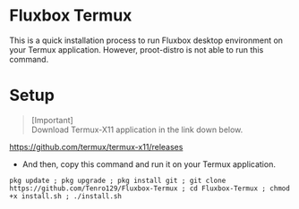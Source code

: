 # Fluxbox Termux 

This is a quick installation process to run Fluxbox desktop environment on your Termux application. However, proot-distro is not able to run this command.

# Setup

> [Important]
<br> Download Termux-X11 application in the link down below.

https://github.com/termux/termux-x11/releases

- And then, copy this command and run it on your Termux application.

```
pkg update ; pkg upgrade ; pkg install git ; git clone https://github.com/Tenro129/Fluxbox-Termux ; cd Fluxbox-Termux ; chmod +x install.sh ; ./install.sh
```
